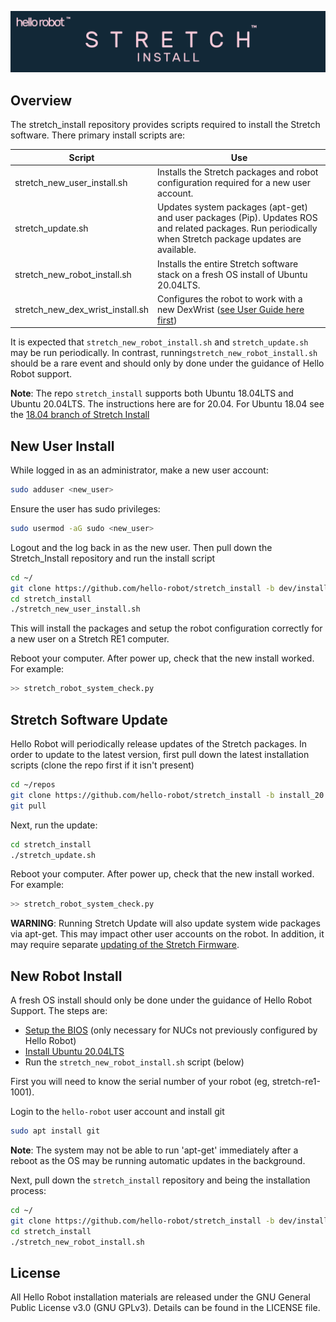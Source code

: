 ![](./images/banner.png)

## Overview

The stretch_install repository provides scripts required to install the Stretch software. There primary install scripts are:

| Script                           | Use                                                          |
| -------------------------------- | ------------------------------------------------------------ |
| stretch_new_user_install.sh      | Installs the Stretch packages and robot configuration required for a new user account. |
| stretch_update.sh                | Updates system packages (apt-get) and user packages (Pip). Updates ROS and related packages.  Run periodically when Stretch package updates are available. |
| stretch_new_robot_install.sh     | Installs the entire Stretch software stack on a fresh OS install of Ubuntu 20.04LTS. |
| stretch_new_dex_wrist_install.sh | Configures the robot to work with a new DexWrist ([see User Guide here first](https://docs.hello-robot.com/dex_wrist_user_guide/)) |

It is expected that `stretch_new_robot_install.sh` and `stretch_update.sh` may be run periodically. In contrast, running`stretch_new_robot_install.sh` should be a rare event and should only by done under the guidance of Hello Robot support.

**Note**: The repo `stretch_install` supports both Ubuntu 18.04LTS and Ubuntu 20.04LTS. The instructions here are for 20.04. For Ubuntu 18.04 see the [18.04 branch of Stretch Install](https://github.com/hello-robot/stretch_install/tree/install_18.04)

## New User Install

While logged in as an administrator, make a new user account:
```bash
sudo adduser <new_user>
```

Ensure the user has sudo privileges:

```bash
sudo usermod -aG sudo <new_user>
```

Logout and the log back in as the new user. Then pull down the Stretch_Install repository and run the install script

```bash
cd ~/
git clone https://github.com/hello-robot/stretch_install -b dev/install_20.04_RE1.5
cd stretch_install
./stretch_new_user_install.sh
```

This will install the packages and setup the robot configuration correctly for a new user on a Stretch RE1 computer.

Reboot your computer. After power up, check that the new install worked. For example:
```bash
>> stretch_robot_system_check.py
```

## Stretch Software Update

Hello Robot will periodically release updates of the Stretch packages. In order to update to the latest version, first pull down the latest installation scripts (clone the repo first if it isn't present)

```bash
cd ~/repos
git clone https://github.com/hello-robot/stretch_install -b install_20.04
git pull
```

Next, run the update:

```bash
cd stretch_install
./stretch_update.sh
```

Reboot your computer. After power up, check that the new install worked. For example:

```bash
>> stretch_robot_system_check.py
```

**WARNING**: Running Stretch Update will also update system wide packages via apt-get. This may impact other user accounts on the robot. In addition, it may require separate [updating of the Stretch Firmware](https://github.com/hello-robot/stretch_firmware/blob/master/tutorials/docs/updating_firmware.md).

## New Robot Install 

A fresh OS install should only be done under the guidance of Hello Robot Support. The steps are:

* [Setup the BIOS]()  (only necessary for NUCs not previously configured by Hello Robot)
* [Install  Ubuntu 20.04LTS]()
* Run the `stretch_new_robot_install.sh` script (below)

First you will need to know the serial number of your robot (eg, stretch-re1-1001). 

Login to the `hello-robot` user account and install git

```bash
sudo apt install git
```

**Note**: The system may not be able to run 'apt-get' immediately after a reboot as the OS may be running automatic updates in the background.

Next, pull down the `stretch_install` repository and being the installation process:

```bash
cd ~/
git clone https://github.com/hello-robot/stretch_install -b dev/install_20.04
cd stretch_install
./stretch_new_robot_install.sh
```


## License

All Hello Robot installation materials are released under the GNU General Public License v3.0 (GNU GPLv3). Details can be found in the LICENSE file.

